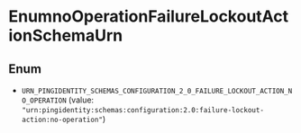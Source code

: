 

# EnumnoOperationFailureLockoutActionSchemaUrn

## Enum


* `URN_PINGIDENTITY_SCHEMAS_CONFIGURATION_2_0_FAILURE_LOCKOUT_ACTION_NO_OPERATION` (value: `"urn:pingidentity:schemas:configuration:2.0:failure-lockout-action:no-operation"`)



